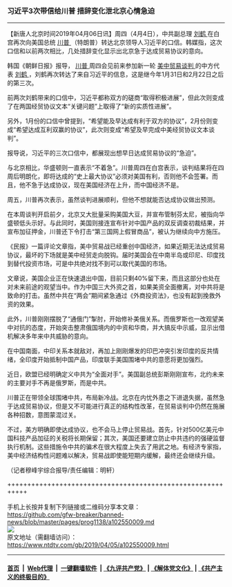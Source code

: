 ### 习近平3次带信给川普 措辞变化泄北京心情急迫
------------------------

<div class="post_content" itemprop="articleBody">
 <p>
  【新唐人北京时间2019年04月06日讯】周四（4月4日），中共副总理
  <a href="https://www.ntdtv.com/gb/刘鹤.htm">
   刘鹤
  </a>
  在白宫再次向美国总统
  <a href="https://www.ntdtv.com/gb/川普.htm">
   川普
  </a>
  （特朗普）转达北京领导人习近平的口信。韩媒指，这次口信和以前两次相比，几处措辞变化显示出北京急于达成贸易协议的意向。
 </p>
 <p>
  韩国《朝鲜日报》报导，
  <a href="https://www.ntdtv.com/gb/川普.htm">
   川普
  </a>
  周四会见前来参加新一轮
  <a href="https://www.ntdtv.com/gb/34765.htm">
   美中贸易谈判
  </a>
  的中方代表
  <a href="https://www.ntdtv.com/gb/刘鹤.htm">
   刘鹤
  </a>
  ，刘鹤再次转达了来自习近平的信息，这是继今年1月31日和2月22日之后的第三次。
 </p>
 <p>
  前两次刘鹤带来的口信中，习近平都称双方的磋商“取得积极进展”，但此次则变成了在两国经贸协议文本“关键问题”上取得了“新的实质性进展”。
 </p>
 <p>
  另外，1月份的口信中曾提到，“希望能及早达成有利于双方的协议”，2月份则变成“希望达成互利双赢的协议”，此次则变成“希望及早完成中美经贸协议文本谈判”。
 </p>
 <p>
  报导说，习近平的三次口信中，都展现出想早日达成贸易协议的“急迫”。
 </p>
 <p>
  与北京相比，华盛顿则一直表示“不着急”。川普周四在白宫表示，谈判结果将在四周后明朗化，即将达成的“史上最大协议”必须对美国有利，否则他不会签署。而且，他不急于达成协议，现在美国经济在上升，而中国经济不是。
 </p>
 <p>
  周五，川普再次表示，虽然谈判进展顺利，但他不想就能否达成协议做出预测。
 </p>
 <p>
  在本周谈判开启前夕，北京又大批量采购美国大豆，并宣布管制芬太尼，被指向华盛顿低头示好。与此同时，美国则接连宣布针对中国产品的双反调查初裁结果，并宣布加征押金，川普还下令打击“第三国网上假冒商品”，被认为继续向中方施压。
 </p>
 <p>
  《民报》一篇评论文章指，美中贸易战已经重创中国经济，如果近期无法达成贸易协议，最坏的下场就是美中经贸走向脱钩。届时美国会在中南半岛或印尼、印度找到替代投资市场，可是中共绝对找不到可以取代美国的市场。
 </p>
 <p>
  文章说，美国企业正在快速退出中国，目前只剩40%留下来，而且这部分也处在对未来前途的观望当中。作为中国三大外资之首，如果美资全面撤离，对中共将是致命的打击。虽然中共在“两会”期间紧急通过《外商投资法》，也没有起到挽救外资的效果。
 </p>
 <p>
  此外，川普刚刚摆脱了“通俄门”掣肘，开始修补美俄关系。而俄罗斯也一改观望美中对抗的态度，开始突击整肃俄国境内的中资和华商，并大搞反中示威，显示出借机解决多年来中共威胁的意向。
 </p>
 <p>
  在中国南面，中印关系本就敌对，再加上刚刚爆发的印巴冲突引发印度的反共情绪，全印度开始抵制中国产品，印度联手美国围堵中共的意愿将更加强烈。
 </p>
 <p>
  近日，欧盟已经明确定义中共为“全面对手”。美国副总统彭斯刚刚宣布，北约未来的主要对手不再是俄罗斯，而是中共。
 </p>
 <p>
  川普正在带领全球围堵中共，布局新冷战。北京在内忧外患之下进退失据，虽然急于达成贸易协议，但是又不可能进行真正的结构性改革，在贸易谈判中仍然在施展各种招数，意图蒙混过关。
 </p>
 <p>
  不过，美方明确即使达成协议，也不会马上停止贸易战。首先，针对500亿美元中国科技产品加征的关税将长期保留；其次，美国还要建立防止中共违约的强硬监督执行机制。这些措施令中共的骗术在很大程度上失去了用武之地。有经济专家指，美中经济结构性问题难以解决，贸易战即使能短期内缓解，最终还会继续升级。
 </p>
 <p>
  （记者穆峰宇综合报导/责任编辑：明轩）
 </p>
 <div class="single_ad">
 </div>
</div>

+++++++++++++++++++++++++++++++++++++++++++++++++++++++++++<br/><br/>
手机上长按并复制下列链接或二维码分享本文章：<br/>
https://github.com/gfw-breaker/banned-news/blob/master/pages/prog1138/a102550009.md <br/>
<a href='https://github.com/gfw-breaker/banned-news/blob/master/pages/prog1138/a102550009.md'><img src='https://github.com/gfw-breaker/banned-news/blob/master/pages/prog1138/a102550009.md.png'/></a> <br/>
原文地址（需翻墙访问）：https://www.ntdtv.com/gb/2019/04/05/a102550009.html


------------------------
#### [首页](https://github.com/gfw-breaker/banned-news/blob/master/README.md) &nbsp;|&nbsp; [Web代理](https://github.com/labour-camp/helloworld) &nbsp;|&nbsp; [一键翻墙软件](https://github.com/gfw-breaker/nogfw/blob/master/README.md) &nbsp;| [《九评共产党》](https://github.com/gfw-breaker/9ping.md/blob/master/README.md#九评之一评共产党是什么) | [《解体党文化》](https://github.com/gfw-breaker/jtdwh.md/blob/master/README.md) | [《共产主义的终极目的》](https://github.com/gfw-breaker/gczydzjmd.md/blob/master/README.md)

